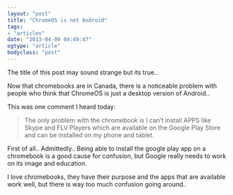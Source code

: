 ```yaml
---
layout: "post"
title: "ChromeOS is not Android"
tags: 
- "articles"
date: "2013-04-09 04:49:47"
ogtype: "article"
bodyclass: "post"
---
```


The title of this post may sound strange but its true..

Now that chromebooks are in Canada, there is a noticeable problem with people who think that ChromeOS is just a desktop version of Android..

This was one comment I heard today:

> The only problem with the chromebook is I can’t install APPS like Skype and FLV Players which are available on the Google Play Store and can be installed on my phone and tablet.

First of all.. Admittedly.. Being able to install the google play app on a chromebook is a good cause for confusion, but Google really needs to work on its image and education.

I love chromebooks, they have their purpose and the apps that are available work well, but there is way too much confusion going around..